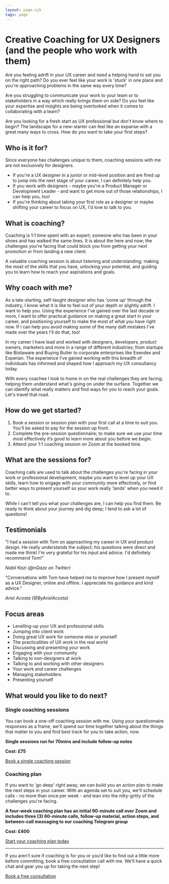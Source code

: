 ```yaml
---
layout: page.njk
tags: page
---
```

# Creative Coaching for UX Designers (and the people who work with them)

Are you feeling adrift in your UX career and need a helping hand to set you on the right path? Do you ever feel like your work is 'stuck' in one place and you're approaching problems in the same way every time?

Are you struggling to communicate your work to your team or to stakeholders in a way which really brings them on side? Do you feel like your expertise and insights are being overlooked when it comes to collaborating with a team?

Are you looking for a fresh start as UX professional but don't know where to begin? The landscape for a new-starter can feel like an expanse with a great many ways to cross. How do you want to take your first steps?

## Who is it for?

Since everyone has challenges unique to them, coaching sessions with me are not exclusively for designers.

- If you're a UX designer in a junior or mid-level position and are fired up to jump into the next stage of your career, I can definitely help you.
- If you work with designers - maybe you're a Product Manager or Development Leader - and want to get more out of those relationships, I can help you, too!
- If you're thinking about taking your first role as a designer or maybe shifting your career to focus on UX, I'd love to talk to you.

## What is coaching?

Coaching is 1:1 time spent with an expert; someone who has been in your shoes and has walked the same lines. It is about the here and now; the challenges you're facing that could block you from getting your next promotion or from landing a new client.

A valuable coaching session is about listening and understanding; making the most of the skills that you have, unlocking your potential, and guiding you to learn how to reach your aspirations and goals.

## Why coach with me?

As a late-starting, self-taught designer who has 'come up' through the industry, I know what it is like to feel out of your depth or slightly adrift. I want to help you. Using the experience I've gained over the last decade or more, I want to offer practical guidance on making a great start in your career, and positioning yourself to make the most of what you have right now. If I can help you avoid making some of the many daft mistakes I've made over the years I'll do that, too!

In my career I have lead and worked with designers, developers, product owners, marketers and more in a range of different industries; from startups like Biotaware and Buying Butler to corporate enterprises like Esendex and Experian. The experience I've gained working with this breadth of individuals has informed and shaped how I approach my UX consultancy today.

With every coachee I look to home in on the real challenges they are facing; helping them understand what's going on under the surface. Together we can identify what really matters and find ways for you to reach your goals. Let's travel that road.

## How do we get started?

1. Book a session or session plan with your first call at a time to suit you. You’ll be asked to pay for the session up front.
2. Complete the pre-session questionnaire; to make sure we use your time most effectively it’s good to learn more about you before we begin.
3. Attend your 1:1 coaching session on Zoom at the booked time.

## What are the sessions for?

Coaching calls are used to talk about the challenges you're facing in your work or professional development; maybe you want to level up your UX skills, learn how to engage with your community more effectively, or find better ways to present yourself so your work really 'lands' when you need it to.

While I can't tell you what your challenges are, I can help you find them. Be ready to think about your journey and dig deep; I tend to ask a lot of questions!

## Testimonials

"I had a session with Tom on approaching my career in UX and product design. He really understands the subject; his questions were direct and made me think! I'm very grateful for his input and advice. I'd definitely recommend Tom!"

*Nabil Kazi (@nQaze on Twitter)*

"Conversations with Tom have helped me to improve how I present myself as a UX Designer, online and offline. I appreciate his guidance and kind advice."

*Ariel Acosta (@ByArielAcosta)*

## Focus areas
- Levelling-up your UX and professional skills
- Jumping into client work
- Doing great UX work for someone else or yourself
- The practicalities of UX work in the real world
- Discussing and presenting your work
- Engaging with your community
- Talking to non-designers at work
- Talking to and working with other designers
- Your work and career challenges
- Managing stakeholders
- Presenting yourself

## What would you like to do next?

### Single coaching sessions
You can book a one-off coaching session with me. Using your questionnaire responses as a frame, we'll spend our time together talking about the things that matter to you and find best track for you to take action, now.

**Single sessions run for 70mins and include follow-up notes**

**Cost: £75**

[Book a single coaching session](https://calendly.com/tomjepsoncreative/coaching-121)

### Coaching plan
If you want to 'go deep' right away, we can build you an action plan to make the next steps in your career. With an agenda set to suit you, we'll schedule calls - no more than once per week - and lean into the nitty-gritty of the challenges you're facing.

**A four-week coaching plan has an initial 90-minute call over Zoom and includes three (3) 60-minute calls, follow-up material, action steps, and between-call messaging to our coaching Telegram group**

**Cost: £400**

[Start your coaching plan today](https://calendly.com/tomjepsoncreative/coaching-plan)

********************

If you aren’t sure if coaching is for you or you’d like to find out a little more before committing, book a free consultation call with me. We’ll have a quick chat and gear you up for taking the next step!

[Book a free consultation](https://calendly.com/tomjepsoncreative/coaching-consult)